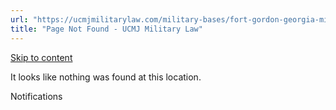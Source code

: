 ```yaml
---
url: "https://ucmjmilitarylaw.com/military-bases/fort-gordon-georgia-military-defense-lawyer-ucmj-legal-guide/%7Blocation13"
title: "Page Not Found - UCMJ Military Law"
---
```


[Skip to content](https://ucmjmilitarylaw.com/military-bases/fort-gordon-georgia-military-defense-lawyer-ucmj-legal-guide/%7Blocation13#content)

It looks like nothing was found at this location.

Notifications